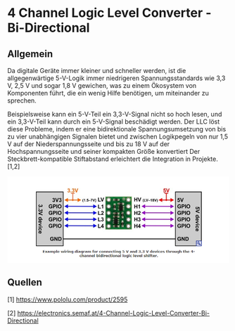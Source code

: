 # 4 Channel Logic Level Converter - Bi-Directional

## Allgemein

Da digitale Geräte immer kleiner und schneller werden, ist die allgegenwärtige 5-V-Logik immer niedrigeren Spannungsstandards wie 3,3 V, 2,5 V und sogar 1,8 V gewichen, was zu einem Ökosystem von Komponenten führt, die ein wenig Hilfe benötigen, um miteinander zu sprechen. 

Beispielsweise kann ein 5-V-Teil ein 3,3-V-Signal nicht so hoch lesen, und ein 3,3-V-Teil kann durch ein 5-V-Signal beschädigt werden. Der LLC  löst diese Probleme, indem er eine bidirektionale Spannungsumsetzung von bis zu vier unabhängigen Signalen bietet und zwischen Logikpegeln von nur 1,5 V auf der Niederspannungsseite und bis zu 18 V auf der Hochspannungsseite und seiner kompakten Größe konvertiert Der Steckbrett-kompatible Stiftabstand erleichtert die Integration in Projekte. [1,2]

![image-20200525164644590](LLC/image-20200525164644590.png)

## Quellen

[1] https://www.pololu.com/product/2595

[2] https://electronics.semaf.at/4-Channel-Logic-Level-Converter-Bi-Directional



